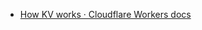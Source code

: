 - [How KV works · Cloudflare Workers docs](https://developers.cloudflare.com/workers/learning/how-kv-works/)